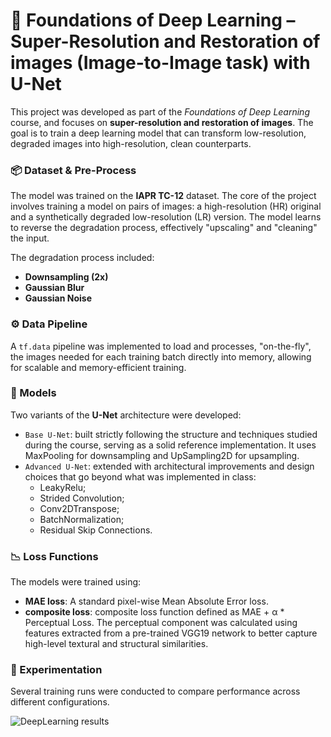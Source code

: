 # 🧠 Foundations of Deep Learning – Super-Resolution and Restoration of images (Image-to-Image task) with U-Net

This project was developed as part of the *Foundations of Deep Learning* course, and focuses on **super-resolution and restoration of images**. 
The goal is to train a deep learning model that can transform low-resolution, degraded images into high-resolution, clean counterparts.

### 📦 Dataset & Pre-Process
The model was trained on the **IAPR TC-12** dataset.
The core of the project involves training a model on pairs of images: a high-resolution (HR) original and a synthetically degraded low-resolution (LR) version. The model learns to reverse the degradation process, effectively "upscaling" and "cleaning" the input.

The degradation process included:
- **Downsampling (2x)**
- **Gaussian Blur**
- **Gaussian Noise**

### ⚙️ Data Pipeline
A `tf.data` pipeline was implemented to load and processes, "on-the-fly", the images needed for each training batch directly into memory, allowing for scalable and memory-efficient training.

### 🧩 Models
Two variants of the **U-Net** architecture were developed:
- `Base U-Net`: built strictly following the structure and techniques studied during the course, serving as a solid reference implementation. It uses MaxPooling for downsampling and UpSampling2D for upsampling.
- `Advanced U-Net`: extended with architectural improvements and design choices that go beyond what was implemented in class:
  - LeakyRelu; 
  - Strided Convolution;
  - Conv2DTranspose;
  - BatchNormalization; 
  - Residual Skip Connections.

### 📉 Loss Functions
The models were trained using:
- **MAE loss**: A standard pixel-wise Mean Absolute Error loss.
- **composite loss**:   composite loss function defined as MAE + α * Perceptual Loss. The perceptual component was calculated using features extracted from a pre-trained VGG19 network to better capture high-level textural and structural similarities.

### 🔬 Experimentation
Several training runs were conducted to compare performance across different configurations.

![DeepLearning results](https://github.com/user-attachments/assets/809646c0-8ef2-4abf-8504-4ea4b91faf66)


